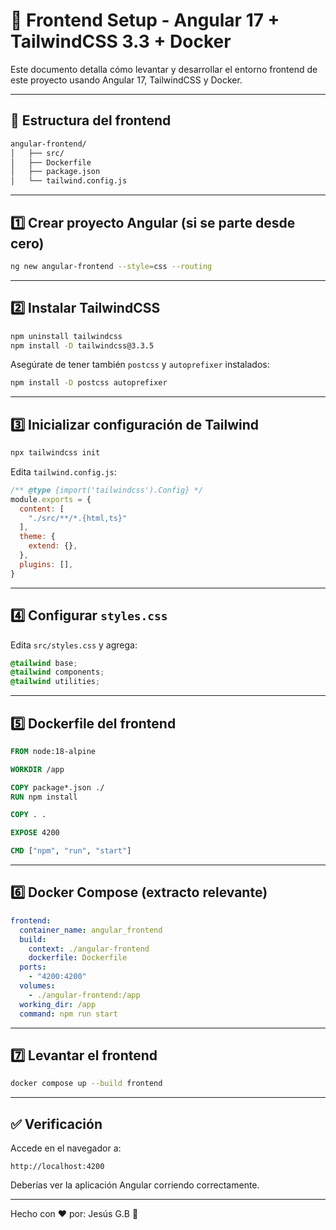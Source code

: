# 🎨 Frontend Setup - Angular 17 + TailwindCSS 3.3 + Docker

Este documento detalla cómo levantar y desarrollar el entorno frontend de este proyecto usando Angular 17, TailwindCSS y Docker.

---

## 📁 Estructura del frontend

```bash
angular-frontend/
│   ├── src/
│   ├── Dockerfile
│   ├── package.json
│   └── tailwind.config.js
```

---

## 1️⃣ Crear proyecto Angular (si se parte desde cero)

```bash
ng new angular-frontend --style=css --routing
```

---

## 2️⃣ Instalar TailwindCSS

```bash
npm uninstall tailwindcss
npm install -D tailwindcss@3.3.5
```

Asegúrate de tener también `postcss` y `autoprefixer` instalados:

```bash
npm install -D postcss autoprefixer
```

---

## 3️⃣ Inicializar configuración de Tailwind

```bash
npx tailwindcss init
```

Edita `tailwind.config.js`:

```js
/** @type {import('tailwindcss').Config} */
module.exports = {
  content: [
    "./src/**/*.{html,ts}"
  ],
  theme: {
    extend: {},
  },
  plugins: [],
}
```

---

## 4️⃣ Configurar `styles.css`

Edita `src/styles.css` y agrega:

```css
@tailwind base;
@tailwind components;
@tailwind utilities;
```

---

## 5️⃣ Dockerfile del frontend

```Dockerfile
FROM node:18-alpine

WORKDIR /app

COPY package*.json ./
RUN npm install

COPY . .

EXPOSE 4200

CMD ["npm", "run", "start"]
```

---

## 6️⃣ Docker Compose (extracto relevante)

```yaml
frontend:
  container_name: angular_frontend
  build:
    context: ./angular-frontend
    dockerfile: Dockerfile
  ports:
    - "4200:4200"
  volumes:
    - ./angular-frontend:/app
  working_dir: /app
  command: npm run start
```

---

## 7️⃣ Levantar el frontend

```bash
docker compose up --build frontend
```

---

## ✅ Verificación

Accede en el navegador a:

```
http://localhost:4200
```

Deberías ver la aplicación Angular corriendo correctamente.

---

Hecho con ❤️ por: Jesús G.B 🚀
